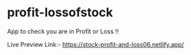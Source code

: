 # profit-lossofstock

App to check you are in Profit or Loss !!

Live Preview Link:- https://stock-profit-and-loss06.netlify.app/
